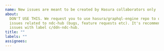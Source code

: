 ```yaml
---
name: New issues are meant to be created by Hasura collaborators only
about:
  DON'T USE THIS. We request you to use hasura/graphql-engine repo to open new
  issues related to ndc-hub (bugs, feature requests etc). It's recommended to tag those
  issues with label c/ddn-ndc-hub.
title: ""
labels: ""
assignees:
---
```


